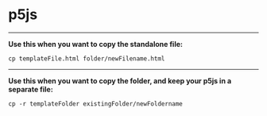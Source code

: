 # p5js

---

**Use this when you want to copy the standalone file:**

`cp templateFile.html folder/newFilename.html`

---

**Use this when you want to copy the folder, and keep your p5js in a separate file:**

`cp -r templateFolder existingFolder/newFoldername`

